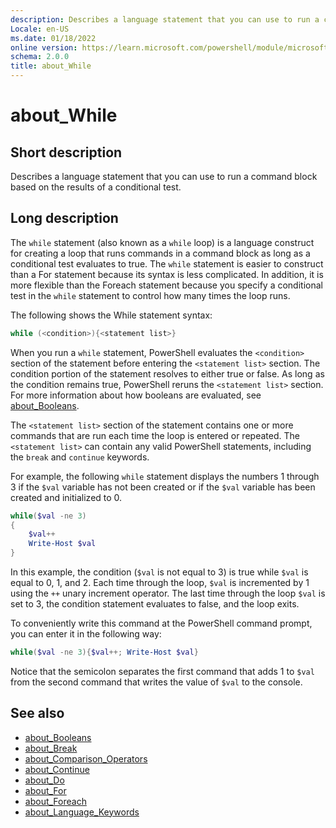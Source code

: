 ```yaml
---
description: Describes a language statement that you can use to run a command block based on the results of a conditional test.
Locale: en-US
ms.date: 01/18/2022
online version: https://learn.microsoft.com/powershell/module/microsoft.powershell.core/about/about_while?view=powershell-7.4&WT.mc_id=ps-gethelp
schema: 2.0.0
title: about_While
---
```

# about_While

## Short description
Describes a language statement that you can use to run a command block based on
the results of a conditional test.

## Long description

The `while` statement (also known as a `while` loop) is a language construct
for creating a loop that runs commands in a command block as long as a
conditional test evaluates to true. The `while` statement is easier to
construct than a For statement because its syntax is less complicated. In
addition, it is more flexible than the Foreach statement because you specify a
conditional test in the `while` statement to control how many times the loop
runs.

The following shows the While statement syntax:

```powershell
while (<condition>){<statement list>}
```

When you run a `while` statement, PowerShell evaluates the `<condition>` section
of the statement before entering the `<statement list>` section. The condition
portion of the statement resolves to either true or false. As long as the
condition remains true, PowerShell reruns the `<statement list>` section. For
more information about how booleans are evaluated, see
[about_Booleans](about_Booleans.md).

The `<statement list>` section of the statement contains one or more commands
that are run each time the loop is entered or repeated. The `<statement list>`
can contain any valid PowerShell statements, including the `break` and
`continue` keywords.

For example, the following `while` statement displays the numbers 1 through 3 if
the `$val` variable has not been created or if the `$val` variable has been
created and initialized to 0.

```powershell
while($val -ne 3)
{
    $val++
    Write-Host $val
}
```

In this example, the condition (`$val` is not equal to 3) is true while `$val`
is equal to 0, 1, and 2. Each time through the loop, `$val` is incremented by 1
using the `++` unary increment operator. The last time through the loop `$val`
is set to 3, the condition statement evaluates to false, and the loop exits.

To conveniently write this command at the PowerShell command prompt, you
can enter it in the following way:

```powershell
while($val -ne 3){$val++; Write-Host $val}
```

Notice that the semicolon separates the first command that adds 1 to `$val` from
the second command that writes the value of `$val` to the console.

## See also

- [about_Booleans](about_Booleans.md)
- [about_Break](about_Break.md)
- [about_Comparison_Operators](about_Comparison_Operators.md)
- [about_Continue](about_Continue.md)
- [about_Do](about_Do.md)
- [about_For](about_For.md)
- [about_Foreach](about_Foreach.md)
- [about_Language_Keywords](about_Language_Keywords.md)
